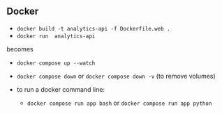 ## Docker

- `docker build -t analytics-api -f Dockerfile.web .`
- `docker run  analytics-api`

becomes

- `docker compose up --watch`
- `docker compose down` or `docker compose down -v` (to remove volumes)

- to run a docker command line: 
    - `docker compose run app bash` or `docker compose run app python`